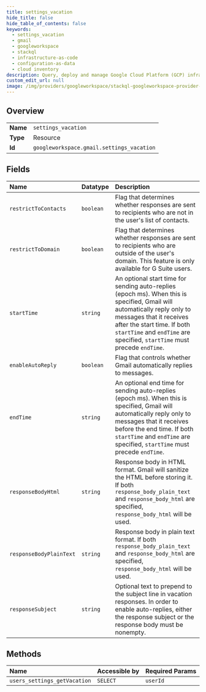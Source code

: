 ```yaml
---
title: settings_vacation
hide_title: false
hide_table_of_contents: false
keywords:
  - settings_vacation
  - gmail
  - googleworkspace    
  - stackql
  - infrastructure-as-code
  - configuration-as-data
  - cloud inventory
description: Query, deploy and manage Google Cloud Platform (GCP) infrastructure and resources using SQL
custom_edit_url: null
image: /img/providers/googleworkspace/stackql-googleworkspace-provider-featured-image.png
---
```

  
    

## Overview
<table><tbody>
<tr><td><b>Name</b></td><td><code>settings_vacation</code></td></tr>
<tr><td><b>Type</b></td><td>Resource</td></tr>
<tr><td><b>Id</b></td><td><code>googleworkspace.gmail.settings_vacation</code></td></tr>
</tbody></table>

## Fields
| Name | Datatype | Description |
|:-----|:---------|:------------|
| `restrictToContacts` | `boolean` | Flag that determines whether responses are sent to recipients who are not in the user's list of contacts. |
| `restrictToDomain` | `boolean` | Flag that determines whether responses are sent to recipients who are outside of the user's domain. This feature is only available for G Suite users. |
| `startTime` | `string` | An optional start time for sending auto-replies (epoch ms). When this is specified, Gmail will automatically reply only to messages that it receives after the start time. If both `startTime` and `endTime` are specified, `startTime` must precede `endTime`. |
| `enableAutoReply` | `boolean` | Flag that controls whether Gmail automatically replies to messages. |
| `endTime` | `string` | An optional end time for sending auto-replies (epoch ms). When this is specified, Gmail will automatically reply only to messages that it receives before the end time. If both `startTime` and `endTime` are specified, `startTime` must precede `endTime`. |
| `responseBodyHtml` | `string` | Response body in HTML format. Gmail will sanitize the HTML before storing it. If both `response_body_plain_text` and `response_body_html` are specified, `response_body_html` will be used. |
| `responseBodyPlainText` | `string` | Response body in plain text format. If both `response_body_plain_text` and `response_body_html` are specified, `response_body_html` will be used. |
| `responseSubject` | `string` | Optional text to prepend to the subject line in vacation responses. In order to enable auto-replies, either the response subject or the response body must be nonempty. |
## Methods
| Name | Accessible by | Required Params |
|:-----|:--------------|:----------------|
| `users_settings_getVacation` | `SELECT` | `userId` |
